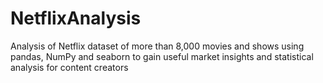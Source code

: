 # NetflixAnalysis

Analysis of Netflix dataset of more than 8,000 movies and shows using pandas, NumPy and seaborn to gain useful market insights and statistical analysis for content creators
